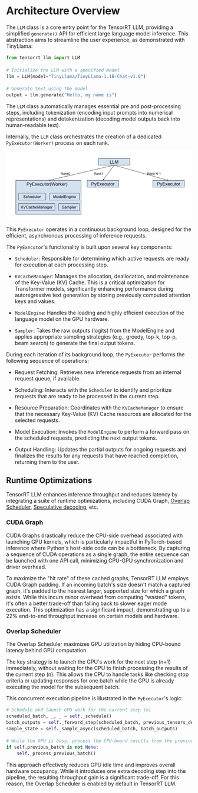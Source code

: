 # Architecture Overview

The `LLM` class is a core entry point for the TensorRT LLM, providing a simplified `generate()` API for efficient large language model inference. This abstraction aims to streamline the user experience, as demonstrated with TinyLlama:

```python
from tensorrt_llm import LLM

# Initialize the LLM with a specified model
llm = LLM(model="TinyLlama/TinyLlama-1.1B-Chat-v1.0")

# Generate text using the model
output = llm.generate("Hello, my name is")
```

The `LLM` class automatically manages essential pre and post-processing steps, including tokenization (encoding input prompts into numerical representations) and detokenization (decoding model outputs back into human-readable text).

Internally, the `LLM` class orchestrates the creation of a dedicated `PyExecutor(Worker)` process on each rank.

![TensorRT LLM Architecture Overview](../media/TRTLLM_Architecture_Overview.png)

This `PyExecutor` operates in a continuous background loop, designed for the efficient, asynchronous processing of inference requests.

The `PyExecutor`'s functionality is built upon several key components:

- `Scheduler`: Responsible for determining which active requests are ready for execution at each processing step.

- `KVCacheManager`: Manages the allocation, deallocation, and maintenance of the Key-Value (KV) Cache. This is a critical optimization for Transformer models, significantly enhancing performance during autoregressive text generation by storing previously computed attention keys and values.

- `ModelEngine`: Handles the loading and highly efficient execution of the language model on the GPU hardware.

- `Sampler`: Takes the raw outputs (logits) from the ModelEngine and applies appropriate sampling strategies (e.g., greedy, top-k, top-p, beam search) to generate the final output tokens.

During each iteration of its background loop, the `PyExecutor` performs the following sequence of operations:

- Request Fetching: Retrieves new inference requests from an internal request queue, if available.

- Scheduling: Interacts with the `Scheduler` to identify and prioritize requests that are ready to be processed in the current step.

- Resource Preparation: Coordinates with the `KVCacheManager` to ensure that the necessary Key-Value (KV) Cache resources are allocated for the selected requests.

- Model Execution: Invokes the `ModelEngine` to perform a forward pass on the scheduled requests, predicting the next output tokens.

- Output Handling: Updates the partial outputs for ongoing requests and finalizes the results for any requests that have reached completion, returning them to the user.


## Runtime Optimizations

TensorRT LLM enhances inference throughput and reduces latency by integrating a suite of runtime optimizations, including CUDA Graph, [Overlap Scheduler](../features/overlap-scheduler.md), [Speculative decoding](../features/speculative-decoding.md), etc.

### CUDA Graph

CUDA Graphs drastically reduce the CPU-side overhead associated with launching GPU kernels, which is particularly impactful in PyTorch-based inference where Python's host-side code can be a bottleneck. By capturing a sequence of CUDA operations as a single graph, the entire sequence can be launched with one API call, minimizing CPU-GPU synchronization and driver overhead.

To maximize the "hit rate" of these cached graphs, TensorRT LLM employs CUDA Graph padding. If an incoming batch's size doesn't match a captured graph, it's padded to the nearest larger, supported size for which a graph exists. While this incurs minor overhead from computing "wasted" tokens, it's often a better trade-off than falling back to slower eager mode execution. This optimization has a significant impact, demonstrating up to a 22% end-to-end throughput increase on certain models and hardware.

### Overlap Scheduler

The Overlap Scheduler maximizes GPU utilization by hiding CPU-bound latency behind GPU computation.

The key strategy is to launch the GPU's work for the next step (n+1) immediately, without waiting for the CPU to finish processing the results of the current step (n). This allows the CPU to handle tasks like checking stop criteria or updating responses for one batch while the GPU is already executing the model for the subsequent batch.

This concurrent execution pipeline is illustrated in the `PyExecutor`'s logic:

```python
# Schedule and launch GPU work for the current step (n)
scheduled_batch, _, _ = self._schedule()
batch_outputs = self._forward_step(scheduled_batch, previous_tensors_device)
sample_state = self._sample_async(scheduled_batch, batch_outputs)

# While the GPU is busy, process the CPU-bound results from the previous step (n-1)
if self.previous_batch is not None:
    self._process_previous_batch()
```

This approach effectively reduces GPU idle time and improves overall hardware occupancy. While it introduces one extra decoding step into the pipeline, the resulting throughput gain is a significant trade-off. For this reason, the Overlap Scheduler is enabled by default in TensorRT LLM.
